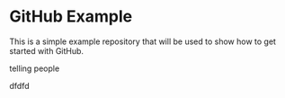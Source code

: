GitHub Example
==============

This is a simple example repository that will be used to show how to get started with GitHub.


telling people

dfdfd
